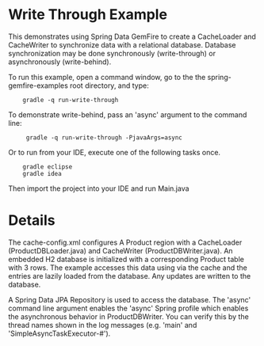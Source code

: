Write Through Example
==========================

This demonstrates using Spring Data GemFire to create a CacheLoader and CacheWriter to synchronize data with a relational database. Database synchronization
may be done synchronously (write-through) or asynchronously (write-behind). 

To run this example, open a command window, go to the the spring-gemfire-examples root directory, and type:

        gradle -q run-write-through

To demonstrate write-behind, pass an 'async' argument to the command line:

         gradle -q run-write-through -PjavaArgs=async

Or to run from your IDE, execute one of the following tasks once.

        gradle eclipse
        gradle idea 

Then import the project into your IDE and run Main.java

# Details
The cache-config.xml configures A Product region with a CacheLoader (ProductDBLoader.java) and CacheWriter (ProductDBWriter.java). An embedded H2 database is initialized with a corresponding Product table with 3 rows. The example accesses this data using via the cache and the entries are lazily loaded from the database. Any updates are written to the database. 

A Spring Data JPA Repository is used to access the database. The 'async' command line argument enables the 'async' Spring profile which enables the asynchronous behavior in ProductDBWriter. You can verify this by the thread names shown in the log messages (e.g. 'main' and 'SimpleAsyncTaskExecutor-#').
